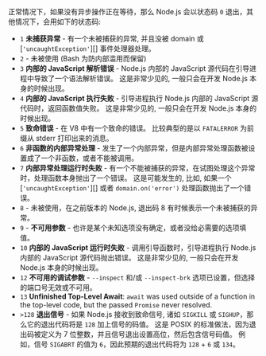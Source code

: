 
正常情况下，如果没有异步操作正在等待，那么 Node.js 会以状态码 `0` 退出，其他情况下，会用如下的状态码:

* `1` **未捕获异常** - 有一个未被捕获的异常,
  并且没被 domain 或 [`'uncaughtException'`][] 事件处理器处理。
* `2` - 未被使用 (Bash 为防内部滥用而保留)
* `3` **内部的 JavaScript 解析错误** - Node.js 内部的 JavaScript 源代码在引导进程中导致了一个语法解析错误。
  这是非常少见的, 一般只会在开发 Node.js 本身的时候出现。
* `4` **内部的 JavaScript 执行失败** - 引导进程执行 Node.js 内部的 JavaScript 源代码时，返回函数值失败。
  这是非常少见的, 一般只会在开发 Node.js 本身的时候出现。
* `5` **致命错误** - 在 V8 中有一个致命的错误。
  比较典型的是以 `FATALERROR` 为前缀从 stderr 打印出来的消息。
* `6` **非函数的内部异常处理** - 发生了一个内部异常，但是内部异常处理函数被设置成了一个非函数，或者不能被调用。
* `7` **内部异常处理运行时失败** - 有一个不能被捕获的异常，在试图处理这个异常时，处理函数本身抛出了一个错误。
  这是可能发生的, 比如, 如果一个 [`'uncaughtException'`][] 或者 `domain.on('error')` 处理函数抛出了一个错误。
* `8` - 未被使用，在之前版本的 Node.js, 退出码 8 有时候表示一个未被捕获的异常。
* `9` - **不可用参数** - 也许是某个未知选项没有确定，或者没给必需要的选项填值。
* `10` **内部的 JavaScript 运行时失败** - 调用引导函数时，引导进程执行 Node.js 内部的 JavaScript 源代码抛出错误。
  这是非常少见的, 一般只会在开发 Node.js 本身的时候出现。
* `12` **不可用的调试参数** - `--inspect` 和/或 `--inspect-brk` 选项已设置，但选择的端口号无效或不可用。
* `13` **Unfinished Top-Level Await**: `await` was used outside of a function
  in the top-level code, but the passed `Promise` never resolved.
* `>128` **退出信号** - 如果 Node.js 接收到致命信号, 诸如 `SIGKILL` 或 `SIGHUP`，那么它的退出代码将是 `128` 加上信号的码值。 
   这是 POSIX 的标准做法，因为退出码被定义为 7 位整数，并且信号退出设置高位，然后包含信号码值。
   例如，信号 `SIGABRT` 的值为 `6`，因此预期的退出代码将为 `128` + `6` 或 `134`。
